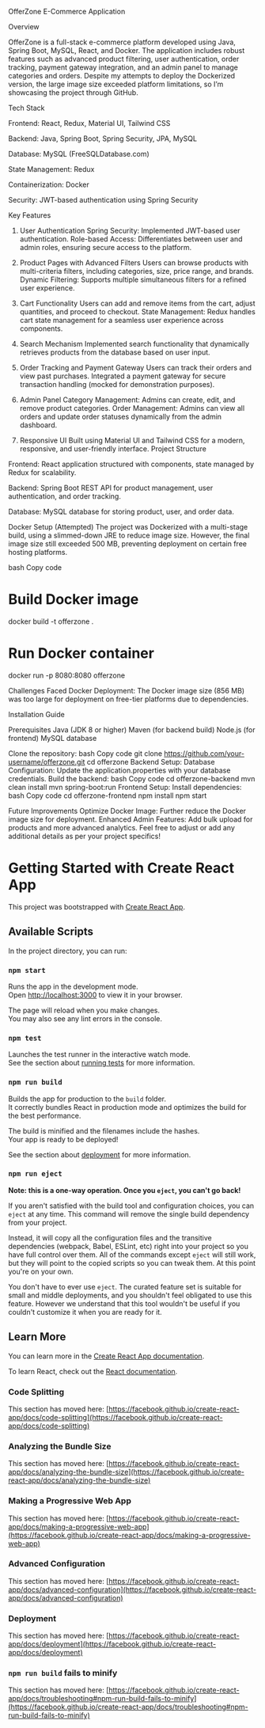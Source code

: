 OfferZone E-Commerce Application


Overview

OfferZone is a full-stack e-commerce platform developed using Java, Spring Boot, MySQL, React, and Docker. The application includes robust features such as advanced product filtering, user authentication, order tracking, payment gateway integration, and an admin panel to manage categories and orders. Despite my attempts to deploy the Dockerized version, the large image size exceeded platform limitations, so I’m showcasing the project through GitHub.

Tech Stack

Frontend: 
        React, Redux, Material UI, Tailwind CSS

Backend: 
        Java, Spring Boot, Spring Security, JPA, MySQL

Database: 
        MySQL (FreeSQLDatabase.com)

State Management: 
        Redux

Containerization:
        Docker

Security: 
        JWT-based authentication using Spring Security

Key Features

1. User Authentication
         Spring Security: Implemented JWT-based user authentication.
         Role-based Access: Differentiates between user and admin roles, ensuring secure access to the platform.

2. Product Pages with Advanced Filters
          Users can browse products with multi-criteria filters, including categories, size, price range, and brands.
          Dynamic Filtering: Supports multiple simultaneous filters for a refined user experience.

3. Cart Functionality
          Users can add and remove items from the cart, adjust quantities, and proceed to checkout.
          State Management: Redux handles cart state management for a seamless user experience across components.

4. Search Mechanism
          Implemented search functionality that dynamically retrieves products from the database based on user input.

5. Order Tracking and Payment Gateway
          Users can track their orders and view past purchases.
          Integrated a payment gateway for secure transaction handling (mocked for demonstration purposes).

6. Admin Panel
          Category Management: Admins can create, edit, and remove product categories.
          Order Management: Admins can view all orders and update order statuses dynamically from the admin dashboard.

7. Responsive UI
          Built using Material UI and Tailwind CSS for a modern, responsive, and user-friendly interface.
          Project Structure

Frontend: React application structured with components, state managed by Redux for scalability.

Backend: Spring Boot REST API for product management, user authentication, and order tracking.

Database: MySQL database for storing product, user, and order data.

Docker Setup (Attempted)
          The project was Dockerized with a multi-stage build, using a slimmed-down JRE to reduce image size. However, the final image size still exceeded 500 MB, preventing deployment             on certain free hosting platforms.

bash
Copy code
# Build Docker image
docker build -t offerzone .

# Run Docker container
docker run -p 8080:8080 offerzone

Challenges Faced
Docker Deployment: The Docker image size (856 MB) was too large for deployment on free-tier platforms due to dependencies.

Installation Guide

Prerequisites
Java (JDK 8 or higher)
Maven (for backend build)
Node.js (for frontend)
MySQL database

Clone the repository:
bash
Copy code
git clone https://github.com/your-username/offerzone.git
cd offerzone
Backend Setup:
Database Configuration: Update the application.properties with your database credentials.
Build the backend:
bash
Copy code
cd offerzone-backend
mvn clean install
mvn spring-boot:run
Frontend Setup:
Install dependencies:
bash
Copy code
cd offerzone-frontend
npm install
npm start

Future Improvements
Optimize Docker Image: Further reduce the Docker image size for deployment.
Enhanced Admin Features: Add bulk upload for products and more advanced analytics.
Feel free to adjust or add any additional details as per your project specifics!

# Getting Started with Create React App

This project was bootstrapped with [Create React App](https://github.com/facebook/create-react-app).

## Available Scripts

In the project directory, you can run:

### `npm start`

Runs the app in the development mode.\
Open [http://localhost:3000](http://localhost:3000) to view it in your browser.

The page will reload when you make changes.\
You may also see any lint errors in the console.

### `npm test`

Launches the test runner in the interactive watch mode.\
See the section about [running tests](https://facebook.github.io/create-react-app/docs/running-tests) for more information.

### `npm run build`

Builds the app for production to the `build` folder.\
It correctly bundles React in production mode and optimizes the build for the best performance.

The build is minified and the filenames include the hashes.\
Your app is ready to be deployed!

See the section about [deployment](https://facebook.github.io/create-react-app/docs/deployment) for more information.

### `npm run eject`

**Note: this is a one-way operation. Once you `eject`, you can't go back!**

If you aren't satisfied with the build tool and configuration choices, you can `eject` at any time. This command will remove the single build dependency from your project.

Instead, it will copy all the configuration files and the transitive dependencies (webpack, Babel, ESLint, etc) right into your project so you have full control over them. All of the commands except `eject` will still work, but they will point to the copied scripts so you can tweak them. At this point you're on your own.

You don't have to ever use `eject`. The curated feature set is suitable for small and middle deployments, and you shouldn't feel obligated to use this feature. However we understand that this tool wouldn't be useful if you couldn't customize it when you are ready for it.

## Learn More

You can learn more in the [Create React App documentation](https://facebook.github.io/create-react-app/docs/getting-started).

To learn React, check out the [React documentation](https://reactjs.org/).

### Code Splitting

This section has moved here: [https://facebook.github.io/create-react-app/docs/code-splitting](https://facebook.github.io/create-react-app/docs/code-splitting)

### Analyzing the Bundle Size

This section has moved here: [https://facebook.github.io/create-react-app/docs/analyzing-the-bundle-size](https://facebook.github.io/create-react-app/docs/analyzing-the-bundle-size)

### Making a Progressive Web App

This section has moved here: [https://facebook.github.io/create-react-app/docs/making-a-progressive-web-app](https://facebook.github.io/create-react-app/docs/making-a-progressive-web-app)

### Advanced Configuration

This section has moved here: [https://facebook.github.io/create-react-app/docs/advanced-configuration](https://facebook.github.io/create-react-app/docs/advanced-configuration)

### Deployment

This section has moved here: [https://facebook.github.io/create-react-app/docs/deployment](https://facebook.github.io/create-react-app/docs/deployment)

### `npm run build` fails to minify

This section has moved here: [https://facebook.github.io/create-react-app/docs/troubleshooting#npm-run-build-fails-to-minify](https://facebook.github.io/create-react-app/docs/troubleshooting#npm-run-build-fails-to-minify)
